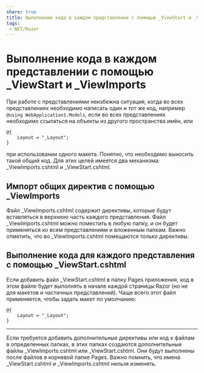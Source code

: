 ```yaml
---
share: true
title: Выполнение кода в каждом представлении с помощью _ViewStart и _ViewImports
tags:
 - NET/Razor
---
```

# Выполнение кода в каждом представлении с помощью \_ViewStart и \_ViewImports
При работе с представлениями неизбежна ситуация, когда во всех представлениях необходимо написать один и тот же код, например `@using WebApplication1.Models`, если во всех представлениях необходимо ссылаться на объекты из другого пространства имён, или
```razor
@{
	Layout = "_Layout";
}
```
при использовании одного макета. Понятно, что необходимо выносить такой общий код. Для этих целей имеется два механизма: \_ViewImports.cshtml и \_ViewStart.cshtml.
## Импорт общих директив с помощью \_ViewImports
Файл \_ViewImports.cshtml содержит директивы, которые будут вставляться в верхнюю часть каждого представления. Файл \_ViewImports.cshtml можно поместить в любую папку, и он будет применяться ко всем представлениям и вложенным папкам.
Важно отметить, что во \_ViewImports.cshtml помещаются *только* директивы.
## Выполнение кода для каждого представления с помощью \_ViewStart.cshtml
Если добавить файл \_ViewStart.cshtml в папку Pages приложения, код в этом файле будет выполнять в начале каждой страницы Razor (но не для макетов и частичных представлений). Чаще всего этот файл применяется, чтобы задать макет по умолчанию:
```razor
@{
	Layout = "_Layout";
}
```

---
Если требуется добавить дополнительные директивы или код к файлам в определенных папках, в этих папках создаются дополнительные файлы \_ViewImports.cshtml или \_ViewStart.cshtml. Они будут выполнены после файлов в корневой папке Pages.
Важно помнить, что имена \_ViewStart.cshtml и \_ViewImports.cshtml нельзя изменять.